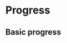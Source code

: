# Progress

## Basic progress

<code-preview>
  <template>
    <div class="flex w-full h-4 my-3 overflow-hidden text-xs bg-gray-200 rounded">
      <div class="bg-blue-500" role="progressbar" aria-valuenow="0" aria-valuemin="0" aria-valuemax="100"></div>
    </div>
    <div class="flex w-full h-4 my-3 overflow-hidden text-xs bg-gray-200 rounded">
      <div class="bg-blue-500" role="progressbar" style="width: 25%" aria-valuenow="25" aria-valuemin="0" aria-valuemax="100"></div>
    </div>
    <div class="flex w-full h-4 my-3 overflow-hidden text-xs bg-gray-200 rounded">
      <div class="bg-blue-500" role="progressbar" style="width: 50%" aria-valuenow="50" aria-valuemin="0" aria-valuemax="100"></div>
    </div>
    <div class="flex w-full h-4 my-3 overflow-hidden text-xs bg-gray-200 rounded">
      <div class="bg-blue-500" role="progressbar" style="width: 75%" aria-valuenow="75" aria-valuemin="0" aria-valuemax="100"></div>
    </div>
    <div class="flex w-full h-4 my-3 overflow-hidden text-xs bg-gray-200 rounded">
      <div class="bg-blue-500" role="progressbar" style="width: 100%" aria-valuenow="100" aria-valuemin="0" aria-valuemax="100"></div>
    </div>
  </template>
</code-preview>